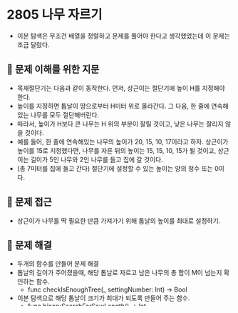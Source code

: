 # 2805 나무 자르기
- 이분 탐색은 무조건 배열을 정렬하고 문제를 풀어야 한다고 생각했었는데 이 문제는 조금 달랐다.

## 🍎 문제 이해를 위한 지문
- 목재절단기는 다음과 같이 동작한다. 먼저, 상근이는 절단기에 높이 H를 지정해야 한다.
- 높이를 지정하면 톱날이 땅으로부터 H미터 위로 올라간다. 그 다음, 한 줄에 연속해있는 나무를 모두 절단해버린다.
- 따라서, 높이가 H보다 큰 나무는 H 위의 부분이 잘릴 것이고, 낮은 나무는 잘리지 않을 것이다.
- 예를 들어, 한 줄에 연속해있는 나무의 높이가 20, 15, 10, 17이라고 하자. 상근이가 높이를 15로 지정했다면, 나무를 자른 뒤의 높이는 15, 15, 10, 15가 될 것이고, 상근이는 길이가 5인 나무와 2인 나무를 들고 집에 갈 것이다.
- (총 7미터를 집에 들고 간다) 절단기에 설정할 수 있는 높이는 양의 정수 또는 0이다.

## 🍎 문제 접근
- 상근이가 나무를 딱 필요한 만큼 가져가기 위해 톱날의 높이를 최대로 설정하기.

## 🍎 문제 해결
- 두개의 함수를 만들어 문제 해결
- 톱날의 길이가 주어졌을때, 해당 톱날로 자르고 남은 나무의 총 합이 M이 넘는지 확인하는 함수.
    - func checkIsEnoughTree(_ settingNumber: Int) -> Bool
- 이분 탐색으로 해당 톱날이 크기가 최대가 되도록 만들어 주는 함수.
    - func binarySearchForSawLength() -> Int
- 중요한 포인트
    - sawLength가 작을수록 나무를 많이 베어 상근이가 얻는 나무의 미터가 커진다.

## 🍎 전체 코드
```swift
import Foundation

let NM = readLine()!.split(separator: " ").map { Int(String($0))! }
let N = NM[0]
let M = NM[1]

var treeList = readLine()!.split(separator: " ").map { Int(String($0))! }

func checkIsEnoughTree(_ sawLength: Int) -> Bool {
    var tempTotal = 0
    for tree in treeList {
        if tree >= sawLength {
            tempTotal += tree - sawLength
        }
        if tempTotal >= M { // 현재 톱날로 잘랐을때 떨어지는 나무들의 합이 M보다 크다 ( 상근이가 가져갈 수 있지만 상근이는 딱 떨어지게 가져가고 싶다, 그럴려면 sawLength가 커야한다.
            return true
        }
    }
    return false
}

func binarySearchForSawLength() -> Int {
    var result = 0
    var start = 0, end = 2000000000, mid = 0
    while start <= end {
        mid = (start + end) / 2
        if checkIsEnoughTree(mid) == true {
            result = mid
            start = mid + 1
        } else {
            end = mid - 1
        }
    }
    return result
}

print(binarySearchForSawLength())
```
